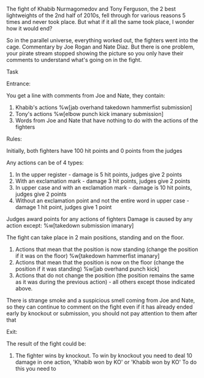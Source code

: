 The fight of Khabib Nurmagomedov and Tony Ferguson, the 2 best lightweights of the 2nd half of 2010s, fell through for various reasons 5 times and never took place. But what if it all the same took place, I wonder how it would end?

So in the parallel universe, everything worked out, the fighters went into the cage. Commentary by Joe Rogan and Nate Diaz. But there is one problem, your pirate stream stopped showing the picture so you only have their comments to understand what's going on in the fight.

Task

Entrance:

You get a line with comments from Joe and Nate, they contain:
1. Khabib's actions
%w[jab overhand takedown hammerfist submission]
2. Tony's actions
%w[elbow punch kick imanary submission]
3. Words from Joe and Nate that have nothing to do with the actions of the fighters

Rules:

Initially, both fighters have 100 hit points and 0 points from the judges

Any actions can be of 4 types:
1. In the upper register - damage is 5 hit points, judges give 2 points
2. With an exclamation mark - damage 3 hit points, judges give 2 points
3. In upper case and with an exclamation mark - damage is 10 hit points, judges give 2 points
4. Without an exclamation point and not the entire word in upper case - damage 1 hit point, judges give 1 point

Judges award points for any actions of fighters
Damage is caused by any action except:
%w[takedown submission imanary]

The fight can take place in 2 main positions, standing and on the floor.
1. Actions that mean that the position is now standing (change the position if it was on the floor)
%w[takedown hammerfist imanary]
2. Actions that mean that the position is now on the floor (change the position if it was standing)
%w[jab overhand punch kick]
3. Actions that do not change the position (the position remains the same as it was during the previous action) - all others except those indicated above.

There is strange smoke and a suspicious smell coming from Joe and Nate, so they can continue to comment on the fight even if it has already ended early by knockout or submission, you should not pay attention to them after that


Exit:

The result of the fight could be:
1. The fighter wins by knockout. To win by knockout you need to deal 10 damage in one action,
'Khabib won by KO' or 'Khabib won by KO'
To do this you need to
